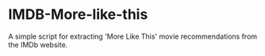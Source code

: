 # IMDB-More-like-this
A simple script for extracting 'More Like This' movie recommendations from the IMDb website.
